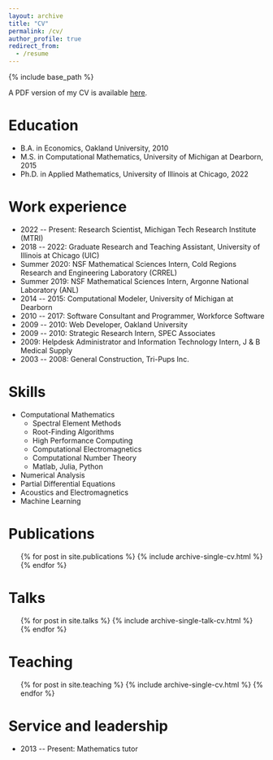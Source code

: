 ```yaml
---
layout: archive
title: "CV"
permalink: /cv/
author_profile: true
redirect_from:
  - /resume
---
```


{% include base_path %}

A PDF version of my CV is available [here](https://matthewshawnkehoe.github.io/files/kehoe_cv.pdf).

Education
======
* B.A. in Economics, Oakland University, 2010
* M.S. in Computational Mathematics, University of Michigan at Dearborn, 2015
* Ph.D. in Applied Mathematics, University of Illinois at Chicago, 2022

Work experience
======
* 2022 -- Present: Research Scientist, Michigan Tech Research Institute (MTRI)
* 2018 -- 2022: Graduate Research and Teaching Assistant, University of Illinois at Chicago (UIC)
* Summer 2020: NSF Mathematical Sciences Intern, Cold Regions Research and Engineering Laboratory (CRREL)
* Summer 2019: NSF Mathematical Sciences Intern, Argonne National Laboratory (ANL)
* 2014 -- 2015: Computational Modeler, University of Michigan at Dearborn
* 2010 -- 2017: Software Consultant and Programmer, Workforce Software
* 2009 -- 2010: Web Developer, Oakland University
* 2009 -- 2010: Strategic Research Intern, SPEC Associates
* 2009: Helpdesk Administrator and Information Technology Intern, J & B Medical Supply
* 2003 -- 2008: General Construction, Tri-Pups Inc.
  
Skills
======
* Computational Mathematics
  * Spectral Element Methods
  * Root-Finding Algorithms
  * High Performance Computing
  * Computational Electromagnetics
  * Computational Number Theory
  * Matlab, Julia, Python
* Numerical Analysis
* Partial Differential Equations
* Acoustics and Electromagnetics
* Machine Learning

Publications
======
  <ul>{% for post in site.publications %}
    {% include archive-single-cv.html %}
  {% endfor %}</ul>
  
Talks
======
  <ul>{% for post in site.talks %}
    {% include archive-single-talk-cv.html %}
  {% endfor %}</ul>
  
Teaching
======
  <ul>{% for post in site.teaching %}
    {% include archive-single-cv.html %}
  {% endfor %}</ul>
  
Service and leadership
======
* 2013 -- Present: Mathematics tutor
